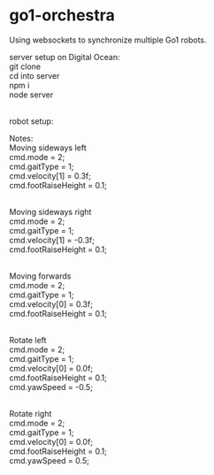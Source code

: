   # go1-orchestra
Using websockets to synchronize multiple Go1 robots.

server setup on Digital Ocean: <br>
git clone <br>
cd into server  <br>
npm i  <br>
node server  <br> <br>

robot setup: <br>


Notes: <br>
Moving sideways left <br>
cmd.mode = 2; <br>
cmd.gaitType = 1; <br>
cmd.velocity[1] = 0.3f; <br>
cmd.footRaiseHeight = 0.1; <br> <br>
        
Moving sideways right <br>
 cmd.mode = 2; <br>
cmd.gaitType = 1; <br>
cmd.velocity[1] = -0.3f; <br>
cmd.footRaiseHeight = 0.1; <br> <br>

Moving forwards <br>
cmd.mode = 2; <br>
 cmd.gaitType = 1; <br>
cmd.velocity[0] = 0.3f; <br>
cmd.footRaiseHeight = 0.1; <br> <br>

Rotate left <br>
cmd.mode = 2; <br>
cmd.gaitType = 1; <br>
cmd.velocity[0] = 0.0f; <br>
cmd.footRaiseHeight = 0.1; <br>
cmd.yawSpeed = -0.5; <br> <br>

Rotate right  <br>
cmd.mode = 2; <br>
cmd.gaitType = 1; <br>
cmd.velocity[0] = 0.0f; <br>
cmd.footRaiseHeight = 0.1; <br>
cmd.yawSpeed = 0.5;




